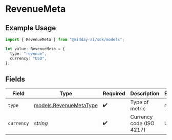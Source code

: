 # RevenueMeta

## Example Usage

```typescript
import { RevenueMeta } from "@midday-ai/sdk/models";

let value: RevenueMeta = {
  type: "revenue",
  currency: "USD",
};
```

## Fields

| Field                                                  | Type                                                   | Required                                               | Description                                            | Example                                                |
| ------------------------------------------------------ | ------------------------------------------------------ | ------------------------------------------------------ | ------------------------------------------------------ | ------------------------------------------------------ |
| `type`                                                 | [models.RevenueMetaType](../models/revenuemetatype.md) | :heavy_check_mark:                                     | Type of metric                                         | revenue                                                |
| `currency`                                             | *string*                                               | :heavy_check_mark:                                     | Currency code (ISO 4217)                               | USD                                                    |